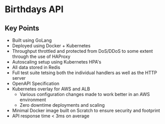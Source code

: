 # Birthdays API

## Key Points

- Built using GoLang
- Deployed using Docker + Kubernetes
- Throughput throttled and protected from DoS/DDoS to some extent through the use of HAProxy
- Autoscaling setup using Kubernetes HPA's
- All data stored in Redis
- Full test suite tetsing both the individual handlers as well as the HTTP server
- OpenAPI Specification
- Kubernetes overlay for AWS and ALB
  - Various configuration changes made to work better in an AWS environment
  - Zero downtime deployments and scaling
- Minimal Docker image built on Scratch to ensure security and footprint
- API response time < 3ms on average